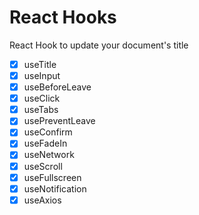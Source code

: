 # React Hooks

React Hook to update your document's title

- [x] useTitle
- [x] useInput
- [x] useBeforeLeave
- [x] useClick
- [x] useTabs
- [x] usePreventLeave
- [x] useConfirm
- [x] useFadeIn
- [x] useNetwork
- [x] useScroll
- [x] useFullscreen
- [x] useNotification
- [x] useAxios
